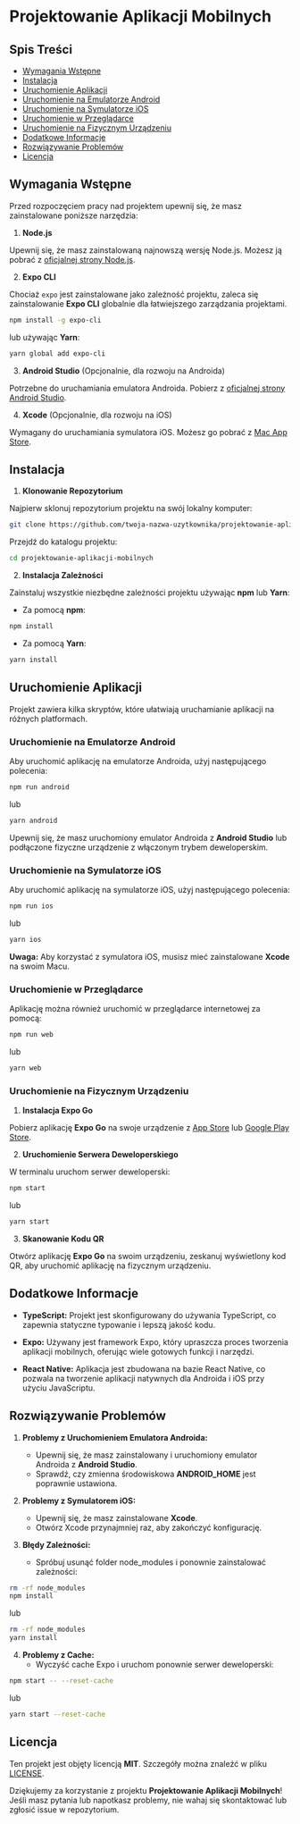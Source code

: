 
# Projektowanie Aplikacji Mobilnych

## Spis Treści

- [Wymagania Wstępne](#wymagania-wstępne)
- [Instalacja](#instalacja)
- [Uruchomienie Aplikacji](#uruchomienie-aplikacji)
- [Uruchomienie na Emulatorze Android](#uruchomienie-na-emulatorze-android)
- [Uruchomienie na Symulatorze iOS](#uruchomienie-na-symulatorze-ios)
- [Uruchomienie w Przeglądarce](#uruchomienie-w-przeglądarce)
- [Uruchomienie na Fizycznym Urządzeniu](#uruchomienie-na-fizycznym-urządzeniu)
- [Dodatkowe Informacje](#dodatkowe-informacje)
- [Rozwiązywanie Problemów](#rozwiązywanie-problemów)
- [Licencja](#licencja)

## Wymagania Wstępne

Przed rozpoczęciem pracy nad projektem upewnij się, że masz zainstalowane poniższe narzędzia:

1. **Node.js**

Upewnij się, że masz zainstalowaną najnowszą wersję Node.js. Możesz ją pobrać z [oficjalnej strony Node.js](https://nodejs.org/).

2. **Expo CLI**

Chociaż `expo` jest zainstalowane jako zależność projektu, zaleca się zainstalowanie **Expo CLI** globalnie dla łatwiejszego zarządzania projektami.

```bash
npm install -g expo-cli
```

lub używając **Yarn**:

```bash
yarn global add expo-cli
```

3. **Android Studio** (Opcjonalnie, dla rozwoju na Androida)

Potrzebne do uruchamiania emulatora Androida. Pobierz z [oficjalnej strony Android Studio](https://developer.android.com/studio).

4. **Xcode** (Opcjonalnie, dla rozwoju na iOS)

Wymagany do uruchamiania symulatora iOS. Możesz go pobrać z [Mac App Store](https://apps.apple.com/us/app/xcode/id497799835?mt=12).

## Instalacja

1. **Klonowanie Repozytorium**

Najpierw sklonuj repozytorium projektu na swój lokalny komputer:

```bash
git clone https://github.com/twoja-nazwa-uzytkownika/projektowanie-aplikacji-mobilnych.git
```

Przejdź do katalogu projektu:

```bash
cd projektowanie-aplikacji-mobilnych
```

2. **Instalacja Zależności**

Zainstaluj wszystkie niezbędne zależności projektu używając **npm** lub **Yarn**:

- Za pomocą **npm**:

```bash
npm install
```

- Za pomocą **Yarn**:

```bash
yarn install
```

## Uruchomienie Aplikacji

Projekt zawiera kilka skryptów, które ułatwiają uruchamianie aplikacji na różnych platformach.

### Uruchomienie na Emulatorze Android

Aby uruchomić aplikację na emulatorze Androida, użyj następującego polecenia:

```bash
npm run android
```

lub

```bash
yarn android
```

Upewnij się, że masz uruchomiony emulator Androida z **Android Studio** lub podłączone fizyczne urządzenie z włączonym trybem deweloperskim.

### Uruchomienie na Symulatorze iOS

Aby uruchomić aplikację na symulatorze iOS, użyj następującego polecenia:

```bash
npm run ios
```

lub

```bash
yarn ios
```

**Uwaga:** Aby korzystać z symulatora iOS, musisz mieć zainstalowane **Xcode** na swoim Macu.

### Uruchomienie w Przeglądarce

Aplikację można również uruchomić w przeglądarce internetowej za pomocą:

```bash
npm run web
```

lub

```bash
yarn web
```

### Uruchomienie na Fizycznym Urządzeniu

1. **Instalacja Expo Go**

Pobierz aplikację **Expo Go** na swoje urządzenie z [App Store](https://apps.apple.com/app/expo-go/id982107779) lub [Google Play Store](https://play.google.com/store/apps/details?id=host.exp.exponent&hl=en_US&gl=US).

2. **Uruchomienie Serwera Deweloperskiego**

W terminalu uruchom serwer deweloperski:

```bash
npm start
```

lub

```bash
yarn start
```

3. **Skanowanie Kodu QR**

Otwórz aplikację **Expo Go** na swoim urządzeniu, zeskanuj wyświetlony kod QR, aby uruchomić aplikację na fizycznym urządzeniu.

## Dodatkowe Informacje

- **TypeScript:** Projekt jest skonfigurowany do używania TypeScript, co zapewnia statyczne typowanie i lepszą jakość kodu.

- **Expo:** Używany jest framework Expo, który upraszcza proces tworzenia aplikacji mobilnych, oferując wiele gotowych funkcji i narzędzi.

- **React Native:** Aplikacja jest zbudowana na bazie React Native, co pozwala na tworzenie aplikacji natywnych dla Androida i iOS przy użyciu JavaScriptu.

## Rozwiązywanie Problemów

1. **Problemy z Uruchomieniem Emulatora Androida:**
    - Upewnij się, że masz zainstalowany i uruchomiony emulator Androida z **Android Studio**.
    - Sprawdź, czy zmienna środowiskowa **ANDROID_HOME** jest poprawnie ustawiona.

2. **Problemy z Symulatorem iOS:**
    - Upewnij się, że masz zainstalowane **Xcode**.
    - Otwórz Xcode przynajmniej raz, aby zakończyć konfigurację.

3. **Błędy Zależności:**
    - Spróbuj usunąć folder node_modules i ponownie zainstalować zależności:

```bash
rm -rf node_modules
npm install
```

lub

```bash
rm -rf node_modules
yarn install
```

4. **Problemy z Cache:**
    - Wyczyść cache Expo i uruchom ponownie serwer deweloperski:

```bash
npm start -- --reset-cache
```

lub

```bash
yarn start --reset-cache
```

## Licencja

Ten projekt jest objęty licencją **MIT**. Szczegóły można znaleźć w pliku [LICENSE](LICENSE).

Dziękujemy za korzystanie z projektu **Projektowanie Aplikacji Mobilnych**! Jeśli masz pytania lub napotkasz problemy, nie wahaj się skontaktować lub zgłosić issue w repozytorium.
